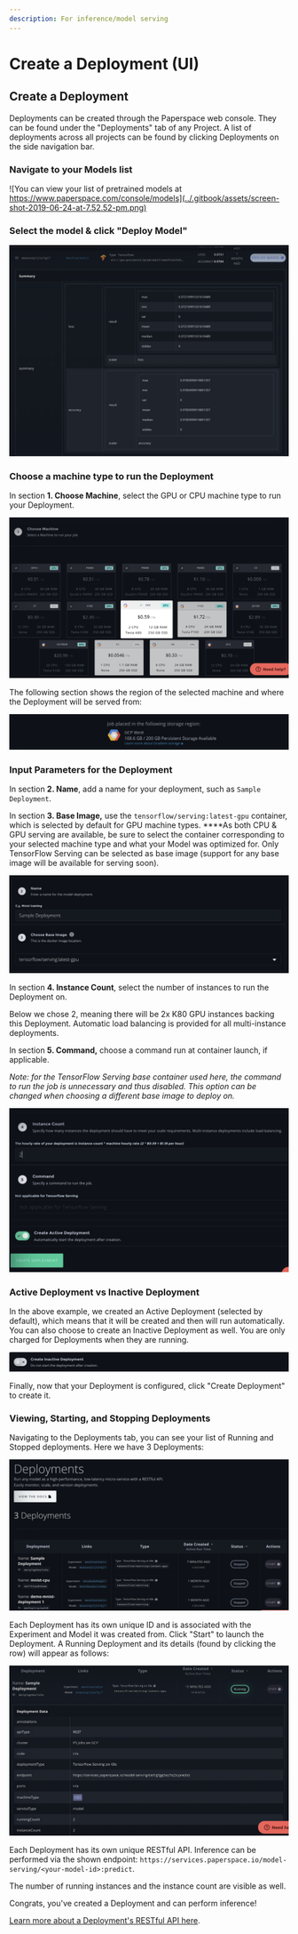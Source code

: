 ```yaml
---
description: For inference/model serving
---
```


# Create a Deployment \(UI\)

## Create a Deployment

Deployments can be created through the Paperspace web console. They can be found under the "Deployments" tab of any Project. A list of deployments across all projects can be found by clicking Deployments on the side navigation bar. 

### Navigate to your Models list

![You can view your list of pretrained models at https://www.paperspace.com/console/models](../.gitbook/assets/screen-shot-2019-06-24-at-7.52.52-pm.png)

### Select the model & click "Deploy Model"

![](../.gitbook/assets/screen-shot-2019-06-24-at-7.56.06-pm.png)

### Choose a machine type to run the Deployment

In section **1. Choose Machine**, select the GPU or CPU machine type to run your Deployment.

![K80 machine has been selected for deployment](../.gitbook/assets/screen-shot-2019-06-24-at-8.00.25-pm.png)

The following section shows the region of the selected machine and where the Deployment will be served from:

![K80 in GCP West](../.gitbook/assets/screen-shot-2019-06-24-at-8.02.46-pm.png)

### Input Parameters for the Deployment

In section **2. Name**, add a name for your deployment, such as `Sample Deployment`.

In section **3. Base Image,** use the `tensorflow/serving:latest-gpu` container, which is selected by default for GPU machine types. ****As both CPU & GPU serving are available, be sure to select the container corresponding to your selected machine type and what your Model was optimized for. Only TensorFlow Serving can be selected as base image \(support for any base image will be available for serving soon\).

![](../.gitbook/assets/screen-shot-2019-06-24-at-8.05.42-pm.png)

In section **4. Instance Count**, select the number of instances to run the Deployment on.

Below we chose 2, meaning there will be 2x K80 GPU instances backing this Deployment. Automatic load balancing is provided for all multi-instance deployments.

In section **5. Command,** choose a command run at container launch, if applicable.

_Note: for the TensorFlow Serving base container used here, the command to run the job is unnecessary and thus disabled. This option can be changed when choosing a different base image to deploy on._

![](../.gitbook/assets/screen-shot-2019-06-24-at-8.15.24-pm.png)

### Active Deployment vs Inactive Deployment

In the above example, we created an Active Deployment \(selected by default\), which means that it will be created and then will run automatically. You can also choose to create an  Inactive Deployment as well. You are only charged for Deployments when they are running.

![](../.gitbook/assets/screen-shot-2019-06-24-at-8.17.48-pm.png)

Finally, now that your Deployment is configured, click "Create Deployment" to create it.

### Viewing, Starting, and Stopping Deployments

Navigating to the Deployments tab, you can see your list of Running and Stopped deployments. Here we have 3 Deployments:

![](../.gitbook/assets/screen-shot-2019-06-24-at-8.25.05-pm.png)

Each Deployment has its own unique ID and is associated with the Experiment and Model it was created from. Click "Start" to launch the Deployment. A Running Deployment and its details \(found by clicking the row\) will appear as follows:

![](../.gitbook/assets/screen-shot-2019-06-24-at-8.37.24-pm.png)

Each Deployment has its own unique RESTful API. Inference can be performed via the shown endpoint: `https://services.paperspace.io/model-serving/<your-model-id>:predict`.

The number of running instances and the instance count are visible as well.

Congrats, you've created a Deployment and can perform inference!

[Learn more about a Deployment's RESTful API here](deployment-restful-api.md).



